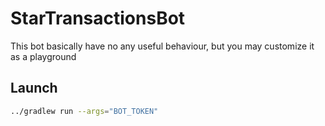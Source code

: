 # StarTransactionsBot

This bot basically have no any useful behaviour, but you may customize it as a playground

## Launch

```bash
../gradlew run --args="BOT_TOKEN"
```
